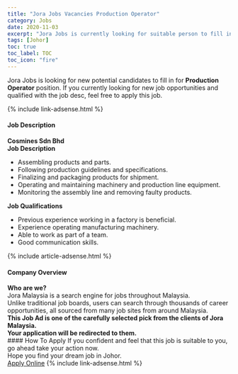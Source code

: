 ```yaml
---
title: "Jora Jobs Vacancies Production Operator" 
category: Jobs 
date: 2020-11-03 
excerpt: "Jora Jobs is currently looking for suitable person to fill in the Production Operator which positioned at Johor" 
tags: [Johor] 
toc: true 
toc_label: TOC 
toc_icon: "fire" 
--- 
```


<p>Jora Jobs is looking for new potential candidates to fill in for <b>Production Operator</b> position. If you currently looking for new job opportunities and qualified with the job desc, feel free to apply this job.
</p>{% include link-adsense.html %} 
<div><div><h4>Job Description</h4></div><div><div><span><div><div><strong>Cosmines Sdn Bhd</strong></div><div><div><strong>Job Description</strong></div><ul><li>Assembling products and parts.</li><li>Following production guidelines and specifications.</li><li>Finalizing and packaging products for shipment.</li><li>Operating and maintaining machinery and production line equipment.</li><li>Monitoring the assembly line and removing faulty products.</li></ul><div><div><strong>Job Qualifications</strong></div><ul><li>Previous experience working in a factory is beneficial.</li><li>Experience operating manufacturing machinery.</li><li>Able to work as part of a team.</li><li>Good communication skills.</li></ul></div></div></div></span></div></div></div> 
{% include article-adsense.html %} 
<div><div><h4>Company Overview</h4></div><div><div><span><div><div>
<strong>Who are we?</strong></div>
<div>
	Jora Malaysia is a search engine for jobs throughout Malaysia.<br>
	Unlike traditional job boards, users can search through thousands of career opportunities, all sourced from many job sites from around Malaysia.&#160;</div>
<div>
<div>
<strong>This Job Ad is one of the carefully selected pick from the clients of Jora Malaysia.</strong></div>
<div>
<strong>Your application will be redirected to them.</strong></div>
</div></div></span></div></div></div> 
#### How To Apply 
If you confident and feel that this job is suitable to you, go ahead take your action now. <br/> 
Hope you find your dream job in Johor. <br/> 
<a href="https://www.jobstreet.com.my/en/job/production-operator-4416918?jobId=jobstreet-my-job-4416918&sectionRank=7&token=0~a6e619a8-d72b-4379-aaa4-1ff499d46496&fr=SRP%20View%20In%20New%20Ta" class="btn btn--info" target="_blank" rel="nofollow noopenner">Apply Online</a> 
{% include link-adsense.html %} 